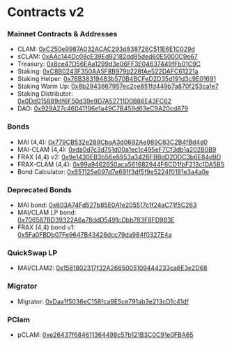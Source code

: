 # Contracts v2

### Mainnet Contracts & Addresses

* CLAM: [0xC250e9987A032ACAC293d838726C511E6E1C029d](https://polygonscan.com/address/0xC250e9987A032ACAC293d838726C511E6E1C029d)​
* sCLAM: [0xAAc144Dc08cE39Ed92182dd85ded60E5000C9e67](https://polygonscan.com/address/0xAAc144Dc08cE39Ed92182dd85ded60E5000C9e67)​
* Treasury: [0x8ce47D56EAa1299d3e06FF3E04637449fFb01C9C](https://polygonscan.com/address/0x8ce47D56EAa1299d3e06FF3E04637449fFb01C9C)​
* Staking: [0xC8B0243F350AA5F8B979b228fAe522DAFC61221a](https://polygonscan.com/address/0xC8B0243F350AA5F8B979b228fAe522DAFC61221a)​
* Staking Helper: [0x76B38319483b570B4BCFeD2D35d191d3c9E01691](https://polygonscan.com/address/0x76B38319483b570B4BCFeD2D35d191d3c9E01691)​
* Staking Warm Up: [0x8b2943667957ec2ce851fd449b7a870f253ca1e7](https://polygonscan.com/address/0x8b2943667957ec2ce851fd449b7a870f253ca1e7)​
* Staking Distributor: [0x0Dd015889df6F50d39e9D7A52711D0B86E43FC62](https://polygonscan.com/address/0x0Dd015889df6F50d39e9D7A52711D0B86E43FC62)​
* DAO: [0x929A27c46041196e1a49C7B459d63eC9A20cd879](https://polygonscan.com/address/0x929A27c46041196e1a49C7B459d63eC9A20cd879)​

### **Bonds** <a href="#bonds" id="bonds"></a>

* MAI (4,4): [0x779CB532e289CbaA3d0692Ae989C63C2B4fBd4d0](https://polygonscan.com/address/0x779CB532e289CbaA3d0692Ae989C63C2B4fBd4d0)
* MAI-CLAM (4,4): [0xda0d7c3d751d00a1ec1c495eF7Cf3db1a202B0B9](https://polygonscan.com/address/0xda0d7c3d751d00a1ec1c495eF7Cf3db1a202B0B9)
* FRAX (4,4) v2: [0x9e1430EB3b56e8953a342BFBBdD2DDC3b6E84d9D](https://polygonscan.com/address/0x9e1430EB3b56e8953a342BFBBdD2DDC3b6E84d9D)
* FRAX-CLAM (4,4): [0x99a9462650aca561682944F6CD1fbF213c1DA5B5](http://polygonscan.com/address/0x99a9462650aca561682944F6CD1fbF213c1DA5B5)
* Bond Calculator: [0x651125e097d7e691f3df5f9e5224f0181e3a4a0e](https://polygonscan.com/address/0x651125e097d7e691f3df5f9e5224f0181e3a4a0e)​

### Deprecated Bonds

* MAI bond: [0x603A74Fd527b85E0A1e205517c1f24aC71f5C263](https://polygonscan.com/address/0x603A74Fd527b85E0A1e205517c1f24aC71f5C263)
* MAI/CLAM LP bond: [0x706587BD39322A6a78ddD5491cDbb783F8FD983E](https://polygonscan.com/address/0x706587BD39322A6a78ddD5491cDbb783F8FD983E)​
* FRAX (4,4) bond​ v1: [0x5Fa0FBDb07Fe9647B43426dcc79da984f0327E4a](https://polygonscan.com/address/0x5Fa0FBDb07Fe9647B43426dcc79da984f0327E4a)

### QuickSwap LP <a href="#quickswap-lp" id="quickswap-lp"></a>

* MAI/CLAM2: [0x1581802317f32A2665005109444233ca6E3e2D68](https://polygonscan.com/address/0x1581802317f32a2665005109444233ca6e3e2d68)​

### Migrator <a href="#migrator" id="migrator"></a>

* Migrator: [0xDaa1f5036eC158fca9E5ce791ab3e213cD1c41df](https://polygonscan.com/address/0xDaa1f5036eC158fca9E5ce791ab3e213cD1c41df)

### PClam

* pCLAM: [0xe26437f684611364498c57b121B3C0C91e0FBA65](https://polygonscan.com/address/0xe26437f684611364498c57b121B3C0C91e0FBA65)

